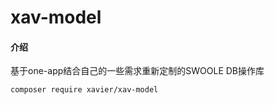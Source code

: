 # xav-model

#### 介绍   
基于one-app结合自己的一些需求重新定制的SWOOLE DB操作库


```
composer require xavier/xav-model
```